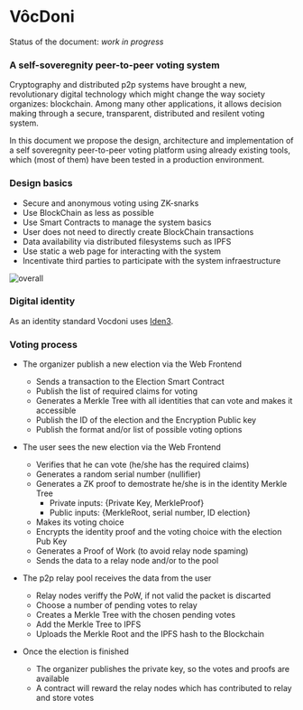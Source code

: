 # VôcDoni

Status of the document: *work in progress*

### A self-soveregnity peer-to-peer voting system

Cryptography and distributed p2p systems have brought a new, revolutionary digital technology which might change the way society organizes: blockchain. Among many other applications, it allows decision making through a secure, transparent, distributed and resilent voting system.

In this document we propose the design, architecture and implementation of a self soveregnity peer-to-peer voting platform using already existing tools, which (most of them) have been tested in a production environment.

### Design basics

+ Secure and anonymous voting using ZK-snarks
+ Use BlockChain as less as possible
+ Use Smart Contracts to manage the system basics
+ User does not need to directly create BlockChain transactions
+ Data availability via distributed filesystems such as IPFS
+ Use static a web page for interacting with the system
+ Incentivate third parties to participate with the system infraestructure

![overall](https://github.com/vocdoni/docs/raw/master/img/overall_design.png)

### Digital identity

As an identity standard Vocdoni uses [Iden3](https://iden3.io).

### Voting process

+ The organizer publish a new election via the Web Frontend

  + Sends a transaction to the Election Smart Contract
  + Publish the list of required claims for voting
  + Generates a Merkle Tree with all identities that can vote and makes it accessible
  + Publish the ID of the election and the Encryption Public key
  + Publish the format and/or list of possible voting options



+ The user sees the new election via the Web Frontend

  + Verifies that he can vote (he/she has the required claims)
  + Generates a random serial number (nullifier)
  + Generates a ZK proof to demostrate he/she is in the identity Merkle Tree
    + Private inputs: {Private Key, MerkleProof}
    + Public inputs: {MerkleRoot, serial number, ID election}
  + Makes its voting choice
  + Encrypts the identity proof and the voting choice with the election Pub Key
  + Generates a Proof of Work (to avoid relay node spaming)
  + Sends the data to a relay node and/or to the pool


+ The p2p relay pool receives the data from the user
  + Relay nodes veriffy the PoW, if not valid the packet is discarted
  + Choose a number of pending votes to relay
  + Creates a Merkle Tree with the chosen pending votes
  + Add the Merkle Tree to IPFS
  + Uploads the Merkle Root and the IPFS hash to the Blockchain


+ Once the election is finished
  + The organizer publishes the private key, so the votes and proofs are available
  + A contract will reward the relay nodes which has contributed to relay and store votes
